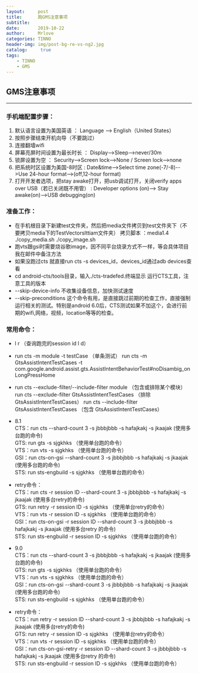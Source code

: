 ```yaml
---
layout:     post
title:      跑GMS注意事项
subtitle:   
date:       2019-10-22
author:     Mrlove
categories: TINNO
header-img: img/post-bg-re-vs-ng2.jpg
catalog: 	 true
tags:
    - TINNO
    - GMS
---
```


## GMS注意事项

------------

### 手机端配置步骤：
1. 默认语言设置为美国英语   ： Language --> English（United States）
2. 按照步骤结束开机向导（不要跳过）
3. 连接翻墙wifi
4. 屏幕亮屏时间设置为最长时长  ： Display-->Sleep-->never/30m
5. 锁屏设置为空 ： Security-->Screen lock-->None / Screen lock-->none
6. 把系统时区设置为美国-8时区 : Date&time-->Select time zone(-7/-8)-->Use 24-hour format-->(off,12-hour format)
7. 打开开发者选项，把stay awake打开，把usb调试打开，关闭verify apps over USB（若已关闭既不用管） : Developer options (on)--> Stay awake(on)-->USB debugging(on)

### 准备工作：
- 在手机根目录下新建test文件夹，然后把media文件拷贝到test文件夹下（不要拷贝media下的TestVectorsIttiam文件夹）
拷贝脚本 ：media1.4 ./copy_media.sh ./copy_image.sh
- 跑vts跟gsi时需要烧谷歌image，因不同平台烧录方式不一样，等会具体项目我在邮件中备注方法
- 如果没跑过cts 就直接run cts -s devices_id，devices_id通过adb devices查看
- cd android-cts/tools目录，输入./cts-tradefed.终端显示 运行CTS工具，注意工具的版本
- --skip-device-info 不收集设备信息，加快测试速度
- --skip-preconditions 这个命令有用，是直接跳过前期的检查工作，直接强制运行相关的测试。特别是android 6.0后，CTS测试如果不加这个，会进行前期的wifi,网络，视频，location等等的检查。 


### 常用命令：
- l  r  （查询跑完的session id  l d） 

- run cts -m module -t testCase        （单条测试）
run cts -m GtsAssistIntentTestCases -t com.google.android.assist.gts.AssistIntentBehaviorTest#noDisambig_onLongPressHome

- run cts --exclude-filter/--include-filter module  （包含或排除某个模块）
run cts --exclude-filter GtsAssistIntentTestCases  （排除 GtsAssistIntentTestCases）
run cts --include-filter GtsAssistIntentTestCases  （包含 GtsAssistIntentTestCases）

- 8.1  
CTS：run cts --shard-count 3 -s jbbbjbbb -s hafajkakj -s jkaajak (使用多台跑的命令)  
GTS: run gts  -s sjgkhks （使用单台跑的命令）  
VTS：run vts  -s sjgkhks （使用单台跑的命令）  
GSI：run cts-on-gsi --shard-count 3 -s jbbbjbbb -s hafajkakj -s jkaajak (使用多台跑的命令)  
STS: run sts-engbuild -s  sjgkhks （使用单台跑的命令）  

- retry命令：  
CTS：run cts -r session ID --shard-count 3 -s jbbbjbbb -s hafajkakj -s jkaajak (使用多台retry的命令)  
GTS: run retry -r session ID  -s sjgkhks （使用单台retry的命令）  
VTS：run vts  -r session ID -s sjgkhks （使用单台跑的命令）  
GSI：run cts-on-gsi -r session ID --shard-count 3 -s jbbbjbbb -s hafajkakj -s jkaajak (使用多台retry 的命令)  
STS: run sts-engbuild -r session ID -s  sjgkhks （使用单台跑的命令）  

- 9.0  
CTS：run cts --shard-count 3 -s jbbbjbbb -s hafajkakj -s jkaajak (使用多台跑的命令)  
GTS: run gts  -s sjgkhks （使用单台跑的命令）  
VTS：run vts  -s sjgkhks （使用单台跑的命令）  
GSI：run cts-on-gsi --shard-count 3 -s jbbbjbbb -s hafajkakj -s jkaajak (使用多台跑的命令)  
STS: run sts-engbuild -s  sjgkhks （使用单台跑的命令）  

- retry命令：  
CTS：run retry -r session ID --shard-count 3 -s jbbbjbbb -s hafajkakj -s jkaajak (使用多台retry的命令)  
GTS: run retry -r session ID  -s sjgkhks （使用单台retry的命令）  
VTS：run vts  -r session ID -s sjgkhks （使用单台跑的命令）  
GSI：run cts-on-gsi-retry -r session ID --shard-count 3 -s jbbbjbbb -s hafajkakj -s jkaajak (使用多台retry 的命令)  
STS: run sts-engbuild -r session ID -s  sjgkhks （使用单台跑的命令）  

